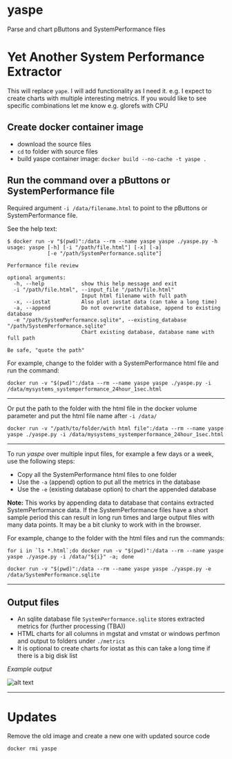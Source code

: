 # yaspe
Parse and chart pButtons and SystemPerformance files

# Yet Another System Performance Extractor

This will replace `yape`. I will add functionality as I need it. e.g. I expect to create charts with multiple interesting metrics. If you would like to see specific combinations let me know e.g. glorefs with CPU 


## Create docker container image

- download the source files
- `cd` to folder with source files
- build yaspe container image: `docker build --no-cache -t yaspe .`

## Run the command over a pButtons or SystemPerformance file

Required argument `-i /data/filename.html` to point to the pButtons or SystemPerformance file.

See the help text:

```plaintext
$ docker run -v "$(pwd)":/data --rm --name yaspe yaspe ./yaspe.py -h
usage: yaspe [-h] [-i "/path/file.html"] [-x] [-a]
             [-e "/path/SystemPerformance.sqlite"]

Performance file review

optional arguments:
  -h, --help            show this help message and exit
  -i "/path/file.html", --input_file "/path/file.html"
                        Input html filename with full path
  -x, --iostat          Also plot iostat data (can take a long time)
  -a, --append          Do not overwrite database, append to existing database
  -e "/path/SystemPerformance.sqlite", --existing_database "/path/SystemPerformance.sqlite"
                        Chart existing database, database name with full path

Be safe, "quote the path"
```

For example, change to the folder with a SystemPerformance html file and run the command:

```plaintext
docker run -v "$(pwd)":/data --rm --name yaspe yaspe ./yaspe.py -i /data/mysystems_systemperformance_24hour_1sec.html
```

<hr>

Or put the path to the folder with the html file in the docker volume parameter and put the html file name after `-i /data/` 

```plaintext
docker run -v "/path/to/folder/with html file":/data --rm --name yaspe yaspe ./yaspe.py -i /data/mysystems_systemperformance_24hour_1sec.html
```

<hr>

To run _yaspe_ over multiple input files, for example a few days or a week, use the following steps:

- Copy all the SystemPerformance html files to one folder
- Use the `-a` (append) option to put all the metrics in the database
- Use the `-e` (existing database option) to chart the appended database

__Note:__ This works by appending data to database that contains extracted SystemPerformance data.
If the SystemPerformance files have a short sample period this can result in long run times and large output files with many data points. It may be a bit clunky to work with in the browser.

For example, change to the folder with the html files and run the commands:

```plaintext
for i in `ls *.html`;do docker run -v "$(pwd)":/data --rm --name yaspe yaspe ./yaspe.py -i /data/"${i}" -a; done
```

```plaintext
docker run -v "$(pwd)":/data --rm --name yaspe yaspe ./yaspe.py -e /data/SystemPerformance.sqlite
```

<hr>

## Output files

- An sqlite database file `SystemPerformance.sqlite` stores extracted metrics for (further processing (TBA))
- HTML charts for all columns in mgstat and vmstat or windows perfmon and output to folders under `./metrics`
- It is optional to create charts for iostat as this can take a long time if there is a big disk list

*Example output*

![alt text][logo]

<hr>

# Updates

Remove the old image and create a new one with updated source code

`docker rmi yaspe`

[logo]: https://github.com/murrayo/yaspe/blob/main/yaspe.gif "Example"

